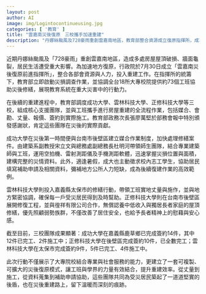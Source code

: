 ```yaml
---
layout: post
author: AI
image: img/Logintocontinueusing.jpg
categories: [ '教育' ]
title: "雲嘉南災後復原　三校攜手加速重建"  
description: "丹娜絲颱風及728豪雨重創雲嘉南地區，教育部整合資源成立復原指揮所，成功大學、雲林科技大學與正修科技大學投入災後修繕，全流程協助房屋重建，展現學界與工班結合的高效復原模式。"
---
```

近期丹娜絲颱風及「728豪雨」重創雲嘉南地區，造成多處房屋屋頂破損、牆面龜裂，居民生活遭受重大影響。為加速地方復原，行政院於7月30日成立「雲嘉南災後復原前進指揮所」，整合各部會資源與人力，投入重建工作。在指揮所的統籌下，教育部立即啟動災損調查作業，並協調全台18所大專校院提供約73個工班協助災後修繕，展現教育系統在重大災害中的行動力。  

在後續的重建進程中，教育部調度成功大學、雲林科技大學、正修科技大學等三校，組成核心支援團隊，並與工班攜手進行房屋重建的全流程作業，包括媒合、會勘、丈量、報價、簽約到實際施工。教育部政務次長張廖萬堅於部務會報中特別頒發感謝狀，肯定這些團隊在災後的實際貢獻。  

成功大學在災後第一時間便與台南市後壁區建立媒合作業制度，加快處理修繕案件。由建築系副教授宋立文與總務處副總務長杜明河帶領師生團隊，結合專業建築師與工班，運用空拍機、雷射測距儀及手機測距軟體，迅速掌握災損位置與面積，建構完整的災情資料。此外，適逢暑假，成大也主動徵求校內志工學生，協助居民填寫補助申請及相關資料，彌補地方公所人力短缺，成為後續復建作業的高效範例。  

雲林科技大學則投入嘉義縣太保市的修繕行動，帶領工班實地丈量與施作，並與地方緊密協調，確保每一戶受災居民得到及時幫助。正修科技大學則在台南市後壁區展開修復工程，並與徨祥有限公司合作，無償認養中低收入與獨居長者家庭的屋頂修繕，優先照顧弱勢族群，不僅改善了居住安全，也給予長者精神上的慰藉與安心感。  

截至目前，三校團隊成果顯著：成功大學在嘉義縣鹿草鄉已完成簽約14件，其中12件已完工、2件施工中；正修科技大學在後壁區完成簽約10件，已全數完工；雲林科技大學在太保市完成簽約9件，5件已完工、4件施工中。  

此次行動不僅展示了大專院校結合專業與社會服務的能力，更建立了一套可複製、可擴大的災後復原模式，讓工班與學界的力量有效結合，提升重建效率。從丈量到施工，從資料蒐集到補助申請協助，這些團隊共同為受災居民築起了一道道堅實的後盾，也在災後重建路上，留下溫暖而深刻的痕跡。